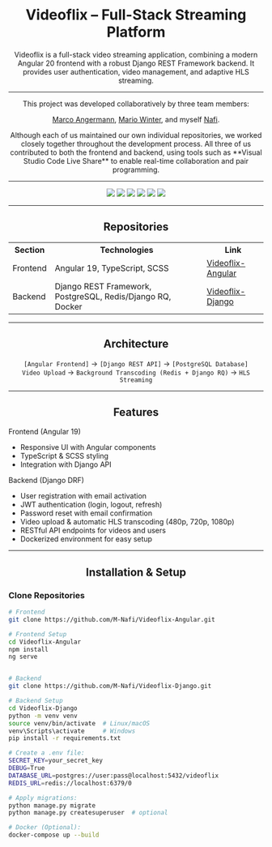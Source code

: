 <h1 align="center">Videoflix – Full-Stack Streaming Platform</h1>

<p align="center">
Videoflix is a full-stack video streaming application, combining a modern Angular 20 frontend with a robust Django REST Framework backend.  
It provides user authentication, video management, and adaptive HLS streaming.
</p>

---

<p align="center">
This project was developed collaboratively by three team members:  
<p align="center">
<a href="https://github.com/MarcoAngermann">Marco Angermann</a>, <a href="https://github.com/MarioWinter">Mario Winter</a>, and myself
<a href="https://github.com/M-Nafi">Nafi</a>.  
<p align="center">
Although each of us maintained our own individual repositories, we worked closely together throughout the development process.  
All three of us contributed to both the frontend and backend, using tools such as **Visual Studio Code Live Share** to enable real-time collaboration and pair programming.
</p>
</p>
</p>
</p>

---

<p align="center">
  <img src="https://img.shields.io/badge/Frontend-Angular%2019-red?style=for-the-badge&logo=angular&logoColor=white">
  <img src="https://img.shields.io/badge/Backend-Django%20DRF-green?style=for-the-badge&logo=django&logoColor=white">
  <img src="https://img.shields.io/badge/Database-PostgreSQL-blueviolet?style=for-the-badge&logo=postgresql&logoColor=white">
  <img src="https://img.shields.io/badge/Task%20Queue-Redis%20%2F%20Django%20RQ-orange?style=for-the-badge&logo=redis&logoColor=white">
  <img src="https://img.shields.io/badge/Streaming-HLS-red?style=for-the-badge">
  <img src="https://img.shields.io/badge/Docker-Enabled-lightgrey?style=for-the-badge&logo=docker&logoColor=white">
</p>

---

<h2 align="center">Repositories</h2>

<table align="center">
  <tr>
    <th>Section</th>
    <th>Technologies</th>
    <th>Link</th>
  </tr>
  <tr>
    <td>Frontend</td>
    <td>Angular 19, TypeScript, SCSS</td>
    <td><a href="https://github.com/M-Nafi/Videoflix-Angular">Videoflix-Angular</a></td>
  </tr>
  <tr>
    <td>Backend</td>
    <td>Django REST Framework, PostgreSQL, Redis/Django RQ, Docker</td>
    <td><a href="https://github.com/M-Nafi/Videoflix-Django">Videoflix-Django</a></td>
  </tr>
</table>

---

<h2 align="center">Architecture</h2>

<p align="center">
<code>[Angular Frontend]</code> → <code>[Django REST API]</code> → <code>[PostgreSQL Database]</code><br>
<code>Video Upload</code> → <code>Background Transcoding (Redis + Django RQ)</code> → <code>HLS Streaming</code>
</p>

---

<h2 align="center">Features</h2>

Frontend (Angular 19)
- Responsive UI with Angular components  
- TypeScript & SCSS styling  
- Integration with Django API  

Backend (Django DRF)
- User registration with email activation  
- JWT authentication (login, logout, refresh)  
- Password reset with email confirmation  
- Video upload & automatic HLS transcoding (480p, 720p, 1080p)  
- RESTful API endpoints for videos and users  
- Dockerized environment for easy setup  

---

<h2 align="center">Installation & Setup</h2>

### Clone Repositories

```bash
# Frontend
git clone https://github.com/M-Nafi/Videoflix-Angular.git

# Frontend Setup
cd Videoflix-Angular
npm install
ng serve


# Backend
git clone https://github.com/M-Nafi/Videoflix-Django.git

# Backend Setup
cd Videoflix-Django
python -m venv venv
source venv/bin/activate  # Linux/macOS
venv\Scripts\activate     # Windows
pip install -r requirements.txt

# Create a .env file:
SECRET_KEY=your_secret_key
DEBUG=True
DATABASE_URL=postgres://user:pass@localhost:5432/videoflix
REDIS_URL=redis://localhost:6379/0

# Apply migrations:
python manage.py migrate
python manage.py createsuperuser  # optional

# Docker (Optional):
docker-compose up --build

